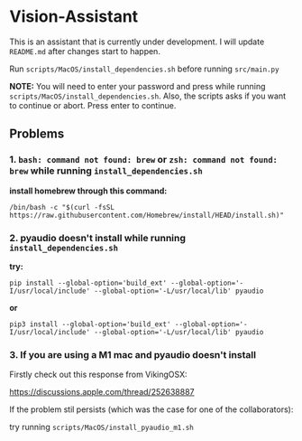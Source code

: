 # Vision-Assistant

This is an assistant that is currently under development. I will update `README.md` after changes start to happen.  

Run `scripts/MacOS/install_dependencies.sh` before running `src/main.py`

**NOTE:** You will need to enter your password and press while running `scripts/MacOS/install_dependencies.sh`. Also, the scripts asks if you want to continue or abort. Press enter to continue.
 
## Problems  

### 1. `bash: command not found: brew` or `zsh: command not found: brew` while running `install_dependencies.sh`  

**install homebrew through this command:**  
```  
/bin/bash -c "$(curl -fsSL https://raw.githubusercontent.com/Homebrew/install/HEAD/install.sh)"
```  

### 2. pyaudio doesn't install while running `install_dependencies.sh`

**try:**  
```  
pip install --global-option='build_ext' --global-option='-I/usr/local/include' --global-option='-L/usr/local/lib' pyaudio
```  
**or**  
```  
pip3 install --global-option='build_ext' --global-option='-I/usr/local/include' --global-option='-L/usr/local/lib' pyaudio
```  
### 3. If you are using a M1 mac and pyaudio doesn't install

Firstly check out this response from VikingOSX:  

https://discussions.apple.com/thread/252638887  

If the problem stil persists (which was the case for one of the collaborators):  

try running `scripts/MacOS/install_pyaudio_m1.sh`

